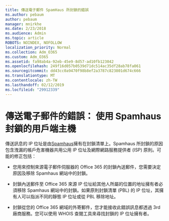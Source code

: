 ```yaml
---
title: 傳送電子郵件 SpamHaus 所封鎖的錯誤
ms.author: pebaum
author: pebaum
manager: mnirkhe
ms.date: 2/23/2018
ms.audience: Admin
ms.topic: article
ROBOTS: NOINDEX, NOFOLLOW
localization_priority: Normal
ms.collection: Adm_O365
ms.custom: Adm_O365
ms.assetid: fa98ab4a-92eb-45e9-8d57-ad10fb123042
ms.openlocfilehash: 249f16d057b0539d71dc514ac35df28ab78fa061
ms.sourcegitcommit: dd43cc0a9470f98b8ef2a3787c823801d674c666
ms.translationtype: MT
ms.contentlocale: zh-TW
ms.lasthandoff: 02/12/2019
ms.locfileid: "29912339"
---
```

# <a name="error-sending-email-client-host-blocked-using-spamhaus"></a>傳送電子郵件的錯誤： 使用 Spamhaus 封鎖的用戶端主機

傳送訊息的 IP 位址是由[Spamhaus](https://go.microsoft.com/fwlink/p/?linkid=123245)擁有在封鎖清單上。Spamhaus 所封鎖的原因包含洩漏的帳戶危害機器共用公用 IP 位址及網際網路服務提供者 (ISP) 原則。可能的修正包括：
  
- 您用來控制來源電子郵件伺服器的 Office 365 的封鎖內送郵件，您需要決定原因及移除 Spamhaus 網站中的封鎖。
    
- 封鎖內送郵件至 Office 365 來源 IP 位址給其他人所屬的位置的地址擁有者必須移除 Spamhaus 網站中的封鎖。如果原則封鎖清單 (PBL) 的 IP 位址，其擁有人可以指派不同的靜態 IP 位址或從 PBL 移除地址。
    
- 封鎖從您的 Office 365 網域的外寄郵件，您才能接收此錯誤訊息都透過 3rd 廠商服務。您可以使用 WHOIS 查閱工具來尋找封鎖的 IP 位址擁有者。
    

